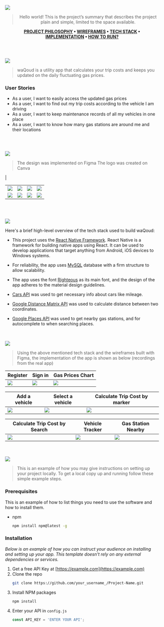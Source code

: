 <img src="./readme/title1.svg"/>

<div align="center">

> Hello world! This is the project’s summary that describes the project plain and simple, limited to the space available.

**[PROJECT PHILOSOPHY](#philosophy) • [WIREFRAMES](#wireframes) • [TECH STACK](#stacks) • [IMPLEMENTATION](#implementation) • [HOW TO RUN?](#install)**

</div>

<br><br>

<img src="./readme/title2.svg" id='philosophy'/>

> waQoud is a utility app that calculates your trip costs and keeps you updated on the daily fluctuating gas prices.

### User Stories

-   As a user, I want to easily access the updated gas prices
-   As a user, I want to find out my trip costs according to the vehicle I am driving
-   As a user, I want to keep maintenance records of all my vehicles in one place
-   As a user, I want to know how many gas stations are around me and their locations

<br><br>

<img src="./readme/title3.svg" id='wireframes'/>

> The design was implemented on Figma
> The logo was created on Canva

| <table>

  <tr>
    <td><img src="./readme/add-vehicle.gif" /></td>
    <td><img src="./readme/map.PNG" /></td>
    <td><img src="./readme/search.PNG"/></td>
    <td><img src="./readme/feed.PNG"/></td>
  </tr>
  <tr>
    <td><img src="./readme/options.PNG" /></td>
    <td><img src="./readme/reviews.PNG"/></td>
    <td><img src="./readme/profile.PNG"/></td>
    <td><img src="./readme/profilerev.PNG"/></td>
  </tr>
</table>

<br><br>

<img src="./readme/title4.svg" id='stacks'/>

Here's a brief high-level overview of the tech stack used to build waQoud:

-   This project uses the [React Native Framework](https://reactnative.dev/). React Native is a framework for building native apps using React. It can be used to develop applications that target anything from Android, iOS devices to Windows systems.
-   For reliability, the app uses [MySQL](https://www.mysql.com/) database with a firm structure to allow scalability.

-   The app uses the font [Righteous](https://fonts.google.com/specimen/Work+Sans) as its main font, and the design of the app adheres to the material design guidelines.

-   [Cars API](https://fonts.google.com/specimen/Work+Sans) was used to get necessary info about cars like mileage.

-   [Google Distance Matrix API](https://developers.google.com/maps/documentation/distance-matrix/overview) was used to calculate distance between two coordinates.

-   [Google Places API](https://developers.google.com/maps/documentation/places/web-service/overview) was used to get nearby gas stations, and for autocomplete to when searching places.

<br><br>
<img src="./readme/title5.svg" id='implementation'/>

> Using the above mentioned tech stack and the wireframes built with Figma, the implementation of the app is shown as below (recordings from the real app)

| Register                           | Sign in                           | Gas Prices Chart                     |
| ---------------------------------- | --------------------------------- | ------------------------------------ |
| <img src="./readme/sign-up.gif" /> | <img src="./readme/login.gif"  /> | <img src="./readme/gas-prices.gif"/> |

| Add a vehicle                         | Select a vehicle                    | Calculate Trip Cost by marker              |
| ------------------------------------- | ----------------------------------- | ------------------------------------------ |
| <img src="./readme/add-vehicle.gif"/> | <img src="./readme/pick-car.gif" /> | <img src="./readme/calculate-trip.gif"  /> |

| Calculate Trip Cost by Search                     | Vehicle Tracker                     | Gas Station Nearby                                |
| ------------------------------------------------- | ----------------------------------- | ------------------------------------------------- |
| <img src="./readme/calculate-trip-by-name.gif" /> | <img src="./readme/tracker.gif"  /> | <img src="./readme/navigate-to-gas-station.gif"/> |

<br><br>
<img src="./readme/title6.svg" id='install'/>

> This is an example of how you may give instructions on setting up your project locally.
> To get a local copy up and running follow these simple example steps.

### Prerequisites

This is an example of how to list things you need to use the software and how to install them.

-   npm
    ```sh
    npm install npm@latest -g
    ```

### Installation

_Below is an example of how you can instruct your audience on installing and setting up your app. This template doesn't rely on any external dependencies or services._

1. Get a free API Key at [https://example.com](https://example.com)
2. Clone the repo
    ```sh
    git clone https://github.com/your_username_/Project-Name.git
    ```
3. Install NPM packages
    ```sh
    npm install
    ```
4. Enter your API in `config.js`
    ```js
    const API_KEY = 'ENTER YOUR API';
    ```
